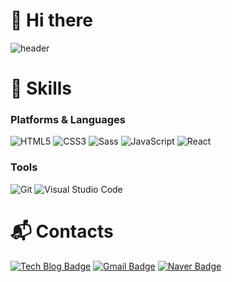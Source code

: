 # 👋 Hi there

![header](https://capsule-render.vercel.app/api?type=wave&color=BFCECE&height=300&section=header&text=HELLO%20WORLD&fontSize=90&fontColor=fff)

# 💪 Skills
### Platforms & Languages
![HTML5](https://img.shields.io/badge/HTML5-E34F26.svg?&style=for-the-badge&logo=HTML5&logoColor=white)
![CSS3](https://img.shields.io/badge/CSS3-1572B6.svg?&style=for-the-badge&logo=CSS3&logoColor=white)
![Sass](https://img.shields.io/badge/Sass-CC6699.svg?&style=for-the-badge&logo=Sass&logoColor=white)
![JavaScript](https://img.shields.io/badge/JavaScript-F7DF1E.svg?&style=for-the-badge&logo=JavaScript&logoColor=white)
![React](https://img.shields.io/badge/React-61DAFB.svg?&style=for-the-badge&logo=React&logoColor=white)


### Tools
![Git](https://img.shields.io/badge/Git-F05032.svg?&style=for-the-badge&logo=Git&logoColor=white)
![Visual Studio Code](https://img.shields.io/badge/Visual%20Studio%20Code-007ACC.svg?&style=for-the-badge&logo=Visual%20Studio%20Code&logoColor=white)

 
# :mailbox_with_mail: Contacts
[![Tech Blog Badge](http://img.shields.io/badge/-Tech%20blog-black?style=flat-square&logo=github&link=https://seizetheday8197.tistory.com/)](https://seizetheday8197.tistory.com/)
[![Gmail Badge](https://img.shields.io/badge/Gmail-d14836?style=flat-square&logo=Gmail&logoColor=white&link=mailto:ilikefall1212@gmail.com)](mailto:ilikefall1212@gmail.com)
[![Naver Badge](https://img.shields.io/badge/Naver-03C75A?style=flat-square&logo=Naver&logoColor=white&link=mailto:pjk1245@naver.com)](mailto:pjk1245@naver.com)
